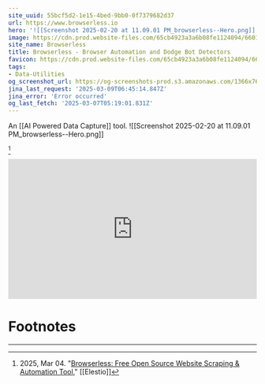 ```yaml
---
site_uuid: 55bcf5d2-1e15-4bed-9bb0-0f7379682d37
url: https://www.browserless.io
hero: '![[Screenshot 2025-02-20 at 11.09.01 PM_browserless--Hero.png]]'
image: https://cdn.prod.website-files.com/65cb4923a3a6b08fe1124094/6601a7a5b8508b353addd84f_social-preview.jpg
site_name: Browserless
title: Browserless - Browser Automation and Dodge Bot Detectors
favicon: https://cdn.prod.website-files.com/65cb4923a3a6b08fe1124094/6604473d22c9944134d983ea_Favicon.png
tags:
- Data-Utilities
og_screenshot_url: https://og-screenshots-prod.s3.amazonaws.com/1366x768/80/false/2d5f739056f9fc101fcd586fbd971af0360122a32acf34de0d5c00f9ce67eb63.jpeg
jina_last_request: '2025-03-09T06:45:14.847Z'
jina_error: 'Error occurred'
og_last_fetch: '2025-03-07T05:19:01.831Z'
---
```

An [[AI Powered Data Capture]] tool.
<span query="get(hero)"></span>![[Screenshot 2025-02-20 at 11.09.01 PM_browserless--Hero.png]]<span type="end"></span>

[^f3abb9]
<iframe 
style="aspect-ratio:16/9;width:100%;height:auto" 
src="https://www.youtube.com/embed/wDIFgX-eWhQ?controls=0" 
title="YouTube video player" 
frameborder="0" 
allow="accelerometer; clipboard-write; encrypted-media; gyroscope; picture-in-picture; web-share" 
referrerpolicy="strict-origin-when-cross-origin" 
allowfullscreen
></iframe>


# Footnotes
***

[^f3abb9]: 2025, Mar 04. "[Browserless: Free Open Source Website Scraping & Automation Tool](https://youtu.be/wDIFgX-eWhQ?si=BrkrisougKRHw7ZB)," [[Elestio]]


